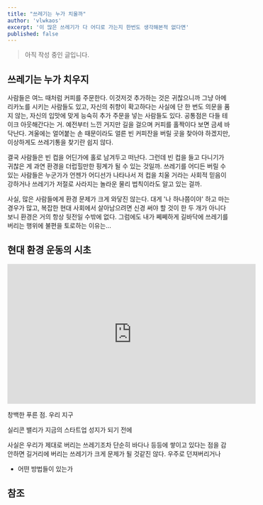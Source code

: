```yaml
---
title: "쓰레기는 누가 치울까"
author: 'vlwkaos'
excerpt: '이 많은 쓰레기가 다 어디로 가는지 한번도 생각해본적 없다면'
published: false
---
```


> 아직 작성 중인 글입니다.

## 쓰레기는 누가 치우지

사람들은 여느 때처럼 커피를 주문한다. 이것저것 추가하는 것은 귀찮으니까 그냥 아메리카노를 시키는 사람들도 있고, 
자신의 취향이 확고하다는 사실에 단 한 번도 의문을 품지 않는, 자신의 입맛에 맞게 능숙히 추가 주문을 넣는 사람들도 있다. 
공통점은 다들 테이크 아웃해간다는 거. 예전부터 느낀 거지만 길을 걸으며 커피를 홀짝이다 보면 금세 바닥난다. 
겨울에는 얼어붙는 손 때문이라도 얼른 빈 커피잔을 버릴 곳을 찾아야 하겠지만, 이상하게도 쓰레기통을 찾기란 쉽지 않다.  

결국 사람들은 빈 컵을 어딘가에 홀로 남겨두고 떠난다. 그런데 빈 컵을 들고 다니기가 귀찮은 게 과연 환경을 더럽힐만한 핑계가 될 수 있는 것일까. 
쓰레기를 어디든 버릴 수 있는 사람들은 누군가가 언젠가 어디선가 나타나서 저 컵을 치울 거라는 사회적 믿음이 강하거나 쓰레기가 저절로 사라지는 놀라운 물리 법칙이라도 알고 있는 걸까. 

사실, 많은 사람들에게 환경 문제가 크게 와닿진 않는다. 대게 '나 하나쯤이야' 하고 마는 경우가 많고, 복잡한 현대 사회에서 살아남으려면 신경 써야 할 것이 한 두 개가 아니다 보니 
환경은 거의 항상 뒷전일 수밖에 없다. 그럼에도 내가 쩨쩨하게 길바닥에 쓰레기를 버리는 행위에 불편을 토로하는 이유는...

## 현대 환경 운동의 시초

<div class='embed-wrapper'>
<iframe width="560" height="315" src="https://www.youtube-nocookie.com/embed/wupToqz1e2g" frameborder="0" allow="accelerometer; autoplay; clipboard-write; encrypted-media; gyroscope; picture-in-picture" allowfullscreen></iframe>
</div>

창백한 푸른 점. 우리 지구

실리콘 밸리가 지금의 스타트업 성지가 되기 전에 

사실은 우리가 제대로 버리는 쓰레기조차 단순히 바다나 등등에 쌓이고 있다는 점을 감안하면 길거리에 버리는 쓰레기가 크게 문제가 될 것같진 않다.
우주로 던져버리거나 
- 어떤 방법들이 있는가

## 참조
